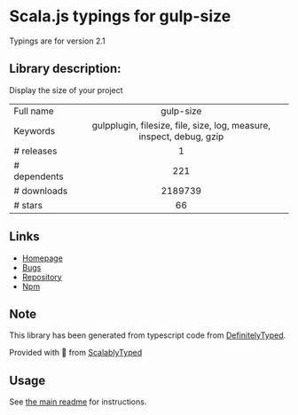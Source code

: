 
# Scala.js typings for gulp-size

Typings are for version 2.1

## Library description:
Display the size of your project

|                    |                 |
| ------------------ | :-------------: |
| Full name          | gulp-size |
| Keywords           | gulpplugin, filesize, file, size, log, measure, inspect, debug, gzip |
| # releases         | 1 |
| # dependents       | 221 |
| # downloads        | 2189739 |
| # stars            | 66 |

## Links
- [Homepage](https://github.com/sindresorhus/gulp-size#readme)
- [Bugs](https://github.com/sindresorhus/gulp-size/issues)
- [Repository](https://github.com/sindresorhus/gulp-size)
- [Npm](https://www.npmjs.com/package/gulp-size)
    


## Note
This library has been generated from typescript code from [DefinitelyTyped](https://definitelytyped.org).

Provided with :purple_heart: from [ScalablyTyped](https://github.com/oyvindberg/ScalablyTyped)

## Usage
See [the main readme](../../readme.md) for instructions.


